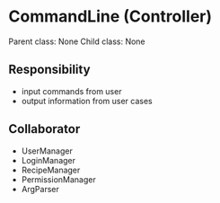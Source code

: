 # CommandLine (Controller)

Parent class: None 
Child class: None

## Responsibility

- input commands from user 
- output information from user cases

## Collaborator

- UserManager
- LoginManager
- RecipeManager
- PermissionManager
- ArgParser